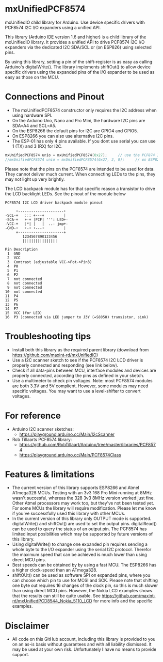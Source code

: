 # mxUnifiedPCF8574
mxUnifiedIO child library for Arduino. Use device specific drivers with PCF8574 I2C I/O expanders using a unified API.

This library (Arduino IDE version 1.6 and higher) is a child library of the mxUnifiedIO library. It provides a unified
API to drive PCF8574 I2C I/O expanders via the dedicated I2C SDA/SCL or (on ESP826) using selected pins. 

By using this library, setting a pin of the shift-register is as easy as calling Arduino's digitalWrite().
The library implements shiftOut() to allow device specific drivers using the expanded pins of the I/O expander to be used as easy as those on the MCU.

# Connections and Pinout
- The mxUnifiedPCF8574 constructor only requires the I2C address when using hardware SPI.
- On the Arduino Uno, Nano and Pro Mini, the hardware I2C pins are SDA=A4 and SCL=A5.
- On the ESP8266 the default pins for I2C are GPIO4 and GPIO5.
- On ESP8266 you can also use alternative I2C pins.
- The ESP-01 has only 4 pins available. If you dont use serial you can use 1 (TX) and 3 (RX) for I2C.
```C++
mxUnifiedPCF8574 unio = mxUnifiedPCF8574(0x27);     // use the PCF874 I2C output expander on address 0x27
//mxUnifiedPCF8574 unio = mxUnifiedPCF8574(0x27, 2, 0);     // on ESP8266 you can also use alternative I2C pins. Here SDA=2 and SCL=0
```

Please note that the pins on the PCF8574 are intended to be used for data. They cannot deliver much current. When connecting LEDs to the pins, they may not light up very brightly.

The LCD backpack module has for that specific reason a transistor to drive the LCD backlight LEDs. See the pinout of the module below

```
PCF8574 I2C LCD driver backpack module pinout

     +---------------------+
-SCL-+   ::: +---+         |
-SCA-+   +-+ |PCF| ''': LED+-
-VCC-+   |*| |   |  ..- jmp+-
-GND-+   +-+ +---+         |
     +---------------------+
        1234567890123456
        ||||||||||||||||

Pin Description
 1  GND
 2  VCC
 3  Contrast (adjustable VCC->Pot->Pin3)
 4  P0
 5  P1
 6  P2
 7  not connected
 8  not connected
 9  not connected
10  not connected
11  P4
12  P5
13  P6
14  P7
15  VCC (for LED)
16  P3 (connected via LED jumper to J3Y (=S8050) transistor, sink)
```

# Troubleshooting tips
- Install both this library as the required parent library (download from https://github.com/maxint-rd/mxUnifiedIO)
- Use a I2C scanner sketch to see if the PCF8574 I2C LCD driver is properly connected and responding (see link below).
- Check if all data-pins between MCU, interface modules and devices are properly connected, according the pins as defined in your sketch.
- Use a multimeter to check pin voltages. Note: most PCF8574 modules are both 3.3V and 5V complient. However, some modules may need specific voltages. You may want to use a level-shifter to convert voltages.

# For reference
- Arduino I2C scanner sketches:
    * https://playground.arduino.cc/Main/I2cScanner
- Rob Tillaarts PCF8574 library:
    * https://github.com/RobTillaart/Arduino/tree/master/libraries/PCF8574
    * https://playground.arduino.cc/Main/PCF8574Class

# Features & limitations
- The current version of this library supports ESP8266 and Atmel ATmega328 MCUs. Testing with an 3v3 168 Pro Mini running at 8MHz wasn't succesful, whereas the 328 3v3 8MHz version worked just fine. Other Atmel processors may work too, but they've not been tested yet. For some MCUs the library will require modification. Please let me know if you've successfully used this library with other MCUs.
- In the current version of this library only OUTPUT mode is supported. digitalWrite() and shiftOut() are used to set the output pins. digitalRead() can be used to query the status of an output pin. The PCF8574 has limited input posibilities which may be supported by future versions of this library.
- Using digitalWrite() to change one expanded pin requires sending a whole byte to the I/O expander using the serial I2C protocol. Therefor the maximum speed that can be achieved is much lower than using direct MCU pins.
- Best speeds can be obtained by by using a fast MCU. The ESP8266 has a higher clock-speed than an ATmega328.
- shiftOUt() can be used as software SPI on expanded pins, where you can choose which pin to use for MOSI and SCK. Please note that shifting one byte out requires 16 changes of the clock pin, so this is much slower than using direct MCU pins. However, the Nokia LCD examples shows that the results can still be quite usable. See https://github.com/maxint-rd/mxUnifiedPCD8544_Nokia_5110_LCD for more info and the specific examples.

# Disclaimer
- All code on this GitHub account, including this library is provided to you on an as-is basis without guarantees and with all liability dismissed. It may be used at your own risk. Unfortunately I have no means to provide support.

